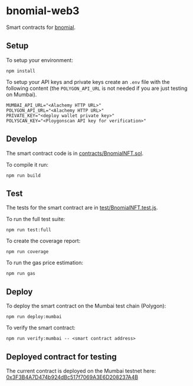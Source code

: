 # bnomial-web3

Smart contracts for [bnomial](https://github.com/underfitted/bnomial).

## Setup

To setup your environment:

```
npm install
```

To setup your API keys and private keys create an `.env` file with the following content (the `POLYGON_API_URL` is not needed if you are just testing on Mumbai).

```
MUMBAI_API_URL="<Alachemy HTTP URL>"
POLYGON_API_URL="<Alachemy HTTP URL>"
PRIVATE_KEY="<deploy wallet private key>"
POLYSCAN_KEY="<Ploygonscan API key for verification>"
```

## Develop

The smart contract code is in [contracts/BnomialNFT.sol](/contracts/BnomialNFT.sol).

To compile it run:

```
npm run build
```

## Test

The tests for the smart contract are in [test/BnomialNFT.test.js](/test/BnomialNFT.test.js).

To run the full test suite:

```
npm run test:full
```

To create the coverage report:

```
npm run coverage
```

To run the gas price estimation:

```
npm run gas
```

## Deploy

To deploy the smart contract on the Mumbai test chain (Polygon):

```
npm run deploy:mumbai
```

To verify the smart contract:

```
npm run verify:mumbai -- <smart contract address>
```

## Deployed contract for testing

The current contract is deployed on the Mumbai testnet here: [0x3F3B4A7D474b924dBc517f7069A3E6D208237A4B](https://mumbai.polygonscan.com/address/0x3F3B4A7D474b924dBc517f7069A3E6D208237A4B)
